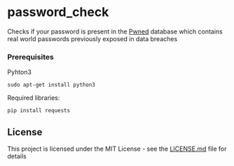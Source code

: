 # password_check

Checks if your password is present in the [Pwned](https://haveibeenpwned.com/) database which contains real world passwords previously exposed in data breaches

### Prerequisites

Pyhton3 
```
sudo apt-get install python3
```
Required libraries:
```
pip install requests
```

## License

This project is licensed under the MIT License - see the [LICENSE.md](LICENSE.md) file for details